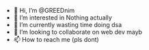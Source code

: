 - 👋 Hi, I’m @GREEDnim
- 👀 I’m interested in Nothing actually
- 🌱 I’m currently wasting time doing dsa
- 💞️ I’m looking to collaborate on web dev mayb
- 📫 How to reach me (pls dont)

<!---
GREEDnim/GREEDnim is a ✨ special ✨ repository because its `README.md` (this file) appears on your GitHub profile.
You can click the Preview link to take a look at your changes.
--->
